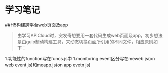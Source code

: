 # 学习笔记

##H5构建跨平台web页面及app

> 由学习APICloud时，突发奇想要用一套代码生成web页面及app，初步想法是由gulp制动构建工具，来动态切换页面所引用的不同文件，相应原则如下：

1.功能性的function写在funcs.js中
1.monitoring event区分写在meweb.js(on web event js)和meapp.js(on app evetn js)

